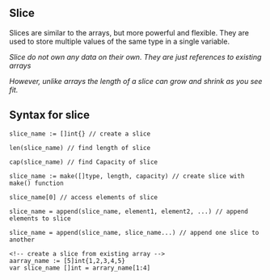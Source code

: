 ## Slice

Slices are similar to the arrays, but more powerful and flexible. They are used to store multiple values of the same type in a single variable.

_Slice do not own any data on their own. They are just references to existing arrays_

_However, unlike arrays the length of a slice can grow and shrink as you see fit._

## Syntax for slice

```
slice_name := []int{} // create a slice

len(slice_name) // find length of slice

cap(slice_name) // find Capacity of slice

slice_name := make([]type, length, capacity) // create slice with make() function

slice_name[0] // access elements of slice

slice_name = append(slice_name, element1, element2, ...) // append elements to slice

slice_name = append(slice_name, slice_name...) // append one slice to another

<!-- create a slice from existing array -->
aarray_name := [5]int{1,2,3,4,5}
var slice_name []int = arrary_name[1:4]
```
